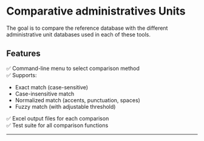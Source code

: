 # Comparative administratives Units


The goal is to compare the reference database with the different administrative unit databases used in each of these tools.

##  Features

✅ Command-line menu to select comparison method  
✅ Supports:
- Exact match (case-sensitive)
- Case-insensitive match
- Normalized match (accents, punctuation, spaces)
- Fuzzy match (with adjustable threshold)

✅ Excel output files for each comparison  
✅ Test suite for all comparison functions

---



